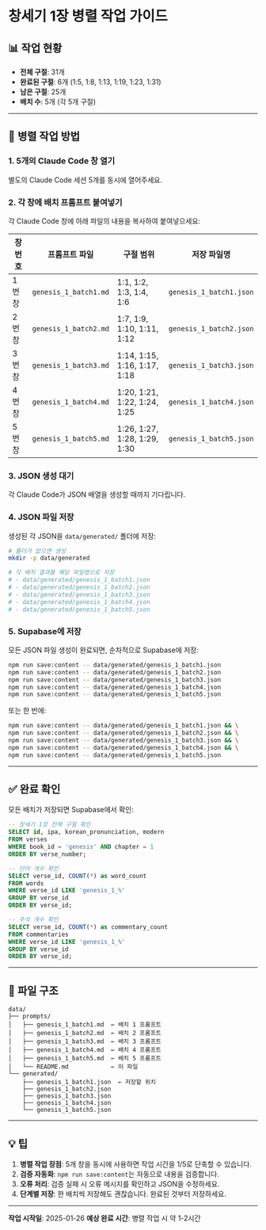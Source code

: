 # 창세기 1장 병렬 작업 가이드

## 📊 작업 현황

- **전체 구절**: 31개
- **완료된 구절**: 6개 (1:5, 1:8, 1:13, 1:19, 1:23, 1:31)
- **남은 구절**: 25개
- **배치 수**: 5개 (각 5개 구절)

---

## 🚀 병렬 작업 방법

### 1. 5개의 Claude Code 창 열기

별도의 Claude Code 세션 5개를 동시에 열어주세요.

### 2. 각 창에 배치 프롬프트 붙여넣기

각 Claude Code 창에 아래 파일의 내용을 복사하여 붙여넣으세요:

| 창 번호 | 프롬프트 파일 | 구절 범위 | 저장 파일명 |
|---------|--------------|-----------|-------------|
| 1번 창 | `genesis_1_batch1.md` | 1:1, 1:2, 1:3, 1:4, 1:6 | `genesis_1_batch1.json` |
| 2번 창 | `genesis_1_batch2.md` | 1:7, 1:9, 1:10, 1:11, 1:12 | `genesis_1_batch2.json` |
| 3번 창 | `genesis_1_batch3.md` | 1:14, 1:15, 1:16, 1:17, 1:18 | `genesis_1_batch3.json` |
| 4번 창 | `genesis_1_batch4.md` | 1:20, 1:21, 1:22, 1:24, 1:25 | `genesis_1_batch4.json` |
| 5번 창 | `genesis_1_batch5.md` | 1:26, 1:27, 1:28, 1:29, 1:30 | `genesis_1_batch5.json` |

### 3. JSON 생성 대기

각 Claude Code가 JSON 배열을 생성할 때까지 기다립니다.

### 4. JSON 파일 저장

생성된 각 JSON을 `data/generated/` 폴더에 저장:

```bash
# 폴더가 없으면 생성
mkdir -p data/generated

# 각 배치 결과를 해당 파일명으로 저장
# - data/generated/genesis_1_batch1.json
# - data/generated/genesis_1_batch2.json
# - data/generated/genesis_1_batch3.json
# - data/generated/genesis_1_batch4.json
# - data/generated/genesis_1_batch5.json
```

### 5. Supabase에 저장

모든 JSON 파일 생성이 완료되면, 순차적으로 Supabase에 저장:

```bash
npm run save:content -- data/generated/genesis_1_batch1.json
npm run save:content -- data/generated/genesis_1_batch2.json
npm run save:content -- data/generated/genesis_1_batch3.json
npm run save:content -- data/generated/genesis_1_batch4.json
npm run save:content -- data/generated/genesis_1_batch5.json
```

또는 한 번에:

```bash
npm run save:content -- data/generated/genesis_1_batch1.json && \
npm run save:content -- data/generated/genesis_1_batch2.json && \
npm run save:content -- data/generated/genesis_1_batch3.json && \
npm run save:content -- data/generated/genesis_1_batch4.json && \
npm run save:content -- data/generated/genesis_1_batch5.json
```

---

## ✅ 완료 확인

모든 배치가 저장되면 Supabase에서 확인:

```sql
-- 창세기 1장 전체 구절 확인
SELECT id, ipa, korean_pronunciation, modern
FROM verses
WHERE book_id = 'genesis' AND chapter = 1
ORDER BY verse_number;

-- 단어 개수 확인
SELECT verse_id, COUNT(*) as word_count
FROM words
WHERE verse_id LIKE 'genesis_1_%'
GROUP BY verse_id
ORDER BY verse_id;

-- 주석 개수 확인
SELECT verse_id, COUNT(*) as commentary_count
FROM commentaries
WHERE verse_id LIKE 'genesis_1_%'
GROUP BY verse_id
ORDER BY verse_id;
```

---

## 📁 파일 구조

```
data/
├── prompts/
│   ├── genesis_1_batch1.md  ← 배치 1 프롬프트
│   ├── genesis_1_batch2.md  ← 배치 2 프롬프트
│   ├── genesis_1_batch3.md  ← 배치 3 프롬프트
│   ├── genesis_1_batch4.md  ← 배치 4 프롬프트
│   ├── genesis_1_batch5.md  ← 배치 5 프롬프트
│   └── README.md            ← 이 파일
└── generated/
    ├── genesis_1_batch1.json  ← 저장할 위치
    ├── genesis_1_batch2.json
    ├── genesis_1_batch3.json
    ├── genesis_1_batch4.json
    └── genesis_1_batch5.json
```

---

## 💡 팁

1. **병렬 작업 장점**: 5개 창을 동시에 사용하면 작업 시간을 1/5로 단축할 수 있습니다.
2. **검증 자동화**: `npm run save:content`는 자동으로 내용을 검증합니다.
3. **오류 처리**: 검증 실패 시 오류 메시지를 확인하고 JSON을 수정하세요.
4. **단계별 저장**: 한 배치씩 저장해도 괜찮습니다. 완료된 것부터 저장하세요.

---

**작업 시작일**: 2025-01-26
**예상 완료 시간**: 병렬 작업 시 약 1-2시간
